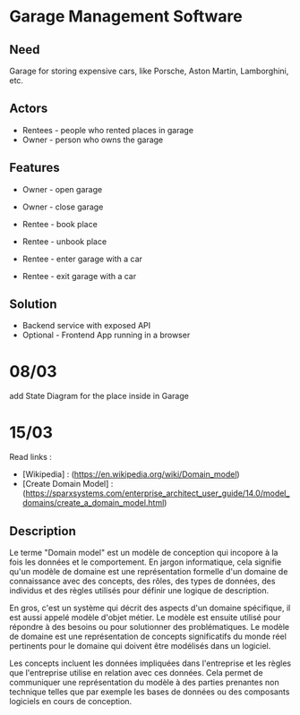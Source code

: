 # Garage Management Software

## Need

Garage for storing expensive cars, like Porsche, Aston Martin, Lamborghini, etc.

## Actors

- Rentees - people who rented places in garage
- Owner - person who owns the garage

## Features

- Owner - open garage
- Owner - close garage

- Rentee - book place
- Rentee - unbook place
- Rentee - enter garage with a car
- Rentee - exit garage with a car

## Solution

- Backend service with exposed API
- Optional - Frontend App running in a browser

# 08/03

add State Diagram for the place inside in Garage

# 15/03

Read links :
 * [Wikipedia] : (https://en.wikipedia.org/wiki/Domain_model)
 * [Create Domain Model] : (https://sparxsystems.com/enterprise_architect_user_guide/14.0/model_domains/create_a_domain_model.html)

## Description

Le terme "Domain model" est un modèle de conception qui incopore à la fois les données et le comportement. En jargon informatique, cela signifie qu'un modèle de domaine est une représentation formelle d'un domaine de connaissance avec des concepts, des rôles, des types de données, des individus et des règles utilisés pour définir une logique de description.

En gros, c'est un système qui décrit des aspects d'un domaine spécifique, il est aussi appelé modèle d'objet métier. Le modèle est ensuite utilisé pour répondre à des besoins ou pour solutionner des problématiques. Le modèle de domaine est une représentation de concepts significatifs du monde réel pertinents pour le domaine qui doivent être modélisés dans un logiciel. 

 Les concepts incluent les données impliquées dans l'entreprise et les règles que l'entreprise utilise en relation avec ces données. Cela permet de communiquer une représentation du modèle à des parties prenantes non technique telles que par exemple les bases de données ou des composants logiciels en cours de conception.
